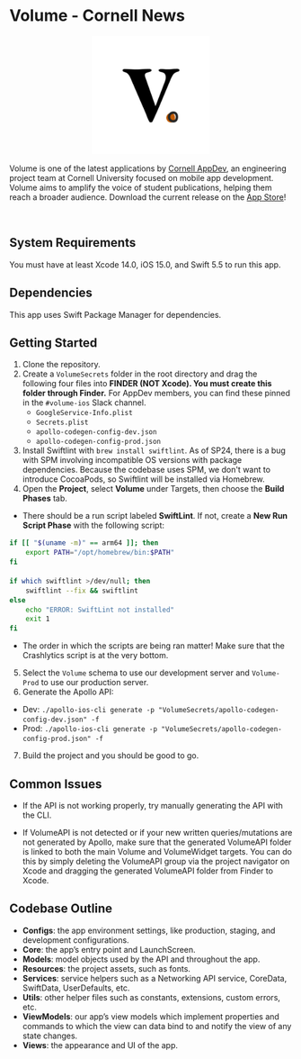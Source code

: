 # Volume - Cornell News

<p align="center"><img src="https://github.com/cuappdev/volume-ios/blob/master/Volume/Resources/Assets.xcassets/AppIcon.appiconset/Logo%20%232-1024.png" width=210 /></p>

Volume is one of the latest applications by [Cornell AppDev](http://cornellappdev.com), an engineering project team at Cornell University focused on mobile app development. Volume aims to amplify the voice of student publications, helping them reach a broader audience. Download the current release on the [App Store](https://apps.apple.com/us/app/volume-cornell-news/id1547133564)!

<br />

## System Requirements

You must have at least Xcode 14.0, iOS 15.0, and Swift 5.5 to run this app.

## Dependencies

This app uses Swift Package Manager for dependencies.

## Getting Started

1. Clone the repository.
2. Create a `VolumeSecrets` folder in the root directory and drag the following four files into **FINDER (NOT Xcode). You must create this folder through Finder.** For AppDev members, you can find these pinned in the `#volume-ios` Slack channel.
   - `GoogleService-Info.plist`
   - `Secrets.plist`
   - `apollo-codegen-config-dev.json`
   - `apollo-codegen-config-prod.json`
3. Install Swiftlint with `brew install swiftlint`. As of SP24, there is a bug with SPM involving incompatible OS versions with package dependencies. Because the codebase uses SPM, we don't want to introduce CocoaPods, so Swiftlint will be installed via Homebrew.
4. Open the **Project**, select **Volume** under Targets, then choose the **Build Phases** tab.

- There should be a run script labeled **SwiftLint**. If not, create a **New Run Script Phase** with the following script:

```bash
if [[ "$(uname -m)" == arm64 ]]; then
    export PATH="/opt/homebrew/bin:$PATH"
fi

if which swiftlint >/dev/null; then
    swiftlint --fix && swiftlint
else
    echo "ERROR: SwiftLint not installed"
    exit 1
fi

```

- The order in which the scripts are being ran matter! Make sure that the Crashlytics script is at the very bottom.

5. Select the `Volume` schema to use our development server and `Volume-Prod` to use our production server.
6. Generate the Apollo API:

- Dev: `./apollo-ios-cli generate -p "VolumeSecrets/apollo-codegen-config-dev.json" -f`
- Prod: `./apollo-ios-cli generate -p "VolumeSecrets/apollo-codegen-config-prod.json" -f`

7. Build the project and you should be good to go.

## Common Issues

- If the API is not working properly, try manually generating the API with the CLI.

- If VolumeAPI is not detected or if your new written queries/mutations are not generated by Apollo, make sure that the generated VolumeAPI folder is linked to both the main Volume and VolumeWidget targets. You can do this by simply deleting the VolumeAPI group via the project navigator on Xcode and dragging the generated VolumeAPI folder from Finder to Xcode.

## Codebase Outline

- **Configs**: the app environment settings, like production, staging, and development configurations.
- **Core**: the app’s entry point and LaunchScreen.
- **Models**: model objects used by the API and throughout the app.
- **Resources**: the project assets, such as fonts.
- **Services**: service helpers such as a Networking API service, CoreData, SwiftData, UserDefaults, etc.
- **Utils**: other helper files such as constants, extensions, custom errors, etc.
- **ViewModels**: our app’s view models which implement properties and commands to which the view can data bind to and notify the view of any state changes.
- **Views**: the appearance and UI of the app.
